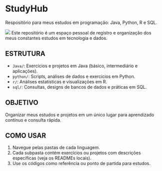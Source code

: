 # StudyHub
Respositório para meus estudos em programação: Java, Python, R e SQL.

![](https://fernandogiannini.com.br/wp-content/uploads/2022/11/2db41b_3795d9bd8066409380fdbf6d1c502b76_mv2-1.gif)
Este repositório é um espaço pessoal de registro e organização dos meus constantes estudos em tecnologia e dados. 

## ESTRUTURA
- `Java/`: Exercícios e projetos em Java (básico, intermediário e aplicações).
- `python/`: Scripts, análises de dados e exercícios em Python.
- `r/`: Análises estatísticas e visualizações em R.
- `sql/`: Consultas, designs de bancos de dados e práticas em SQL.

## OBJETIVO
Organizar meus estudos e projetos em um único lugar para aprendizado contínuo e consulta rápida.

## COMO USAR

1. Navegue pelas pastas de cada linguagem.
2. Cada subpasta contém exercícios ou projetos com descrições específicas (veja os READMEs locais).
3. Use os códigos como referência ou ponto de partida para estudos.
